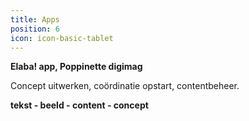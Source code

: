 ```yaml
---
title: Apps
position: 6
icon: icon-basic-tablet
---
```


**Elaba! app, Poppinette digimag**

Concept uitwerken, coördinatie opstart, contentbeheer.

**tekst - beeld - content - concept**